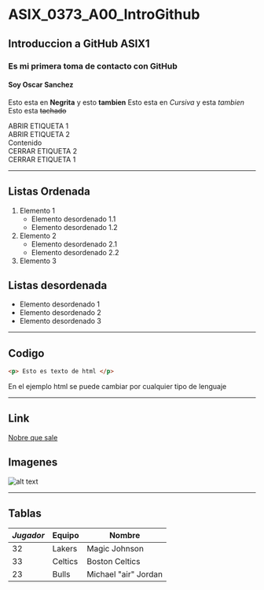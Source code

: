 # ASIX_0373_A00_IntroGithub
## Introduccion a GitHub ASIX1  
### Es mi primera toma de contacto con GitHub  
#### Soy Oscar Sanchez
Esto esta en __Negrita__ y esto **tambien**
Esto esta en *Cursiva* y esta _tambien_
Esto esta ~~tachado~~

ABRIR ETIQUETA 1  
    ABRIR ETIQUETA 2  
        Contenido  
    CERRAR ETIQUETA 2  
CERRAR ETIQUETA 1  

-----------------------------------

## Listas Ordenada

1. Elemento 1
    * Elemento desordenado 1.1
    * Elemento desordenado 1.2
2. Elemento 2
    * Elemento desordenado 2.1
    * Elemento desordenado 2.2
3. Elemento 3

## Listas desordenada

* Elemento desordenado 1
* Elemento desordenado 2
* Elemento desordenado 3

-------------------------------------

## Codigo
```html
<p> Esto es texto de html </p>
```
En el ejemplo html se puede cambiar por cualquier tipo de lenguaje

-------------------------------------

## Link

[Nobre que sale](https://github.com/OscraSanchez/ASIX_0373_A00_IntroGithub "Texto opcional al pasar el cursor")

## Imagenes

![alt text](./img2.jpg "Imagen de escalada")

------------------------------------------

## Tablas

|*Jugador*|**Equipo**|Nombre|
|------------|---------|---------|
|32|Lakers|Magic Johnson|
|33|Celtics|Boston Celtics|
|23|Bulls|Michael "air" Jordan|